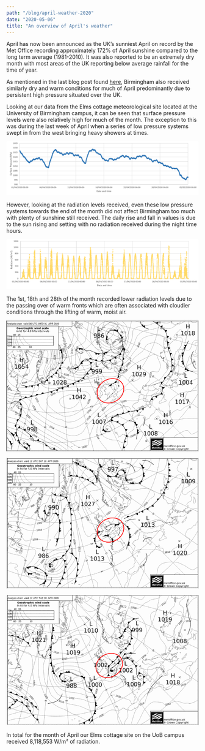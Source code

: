 ```yaml
---
path: "/blog/april-weather-2020"
date: "2020-05-06"
title: "An overview of April's weather"
---
```


April has now been announced as the UK’s sunniest April on record by the Met Office recording approximately 172% of April sunshine compared to the long term average (1981-2010). It was also reported to be an extremely dry month with most areas of the UK reporting below average rainfall for the time of year. 

As mentioned in the last blog post found [here](./joys-of-april), Birmingham also received similarly dry and warm conditions for much of April predominantly due to persistent high pressure situated over the UK. 


Looking at our data from the Elms cottage meteorological site located at the University of Birmingham campus, it can be seen that surface pressure levels were also relatively high for much of the month. The exception to this was during the last week of April when a series of low pressure systems swept in from the west bringing heavy showers at times. 


![Surface Pressure](../images/april-blog/surface-pressure.PNG)


However, looking at the radiation levels received, even these low pressure systems towards the end of the month did not affect Birmingham too much with plenty of sunshine still received. The daily rise and fall in values is due to the sun rising and setting with no radiation received during the night time hours.


![Radiation](../images/april-blog/radiation.PNG)


The 1st, 18th and 28th of the month recorded lower radiation levels due to the passing over of warm fronts which are often associated with cloudier conditions through the lifting of warm, moist air. 


![Surface Pressure 01/04](../images/april-blog/sp-01-04.PNG)

![Surface Pressure 18/04](../images/april-blog/sp-18-04.PNG)

![Surface Pressure 28/04](../images/april-blog/sp-28-04.PNG)



In total for the month of April our Elms cottage site on the UoB campus received 8,118,553 W/m² of radiation. 